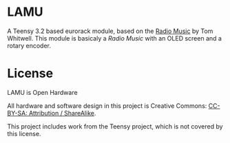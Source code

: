 # LAMU

A Teensy 3.2 based eurorack module, based on the [Radio Music](https://www.musicthing.co.uk/Radio-Music/) by Tom Whitwell. This module is basicaly a *Radio Music* with an OLED screen and a rotary encoder.


# License
LAMU is Open Hardware

All hardware and software design in this project is Creative Commons: [CC-BY-SA: Attribution / ShareAlike](https://creativecommons.org/licenses/by-sa/3.0/).

This project includes work from the Teensy project, which is not covered by this license.